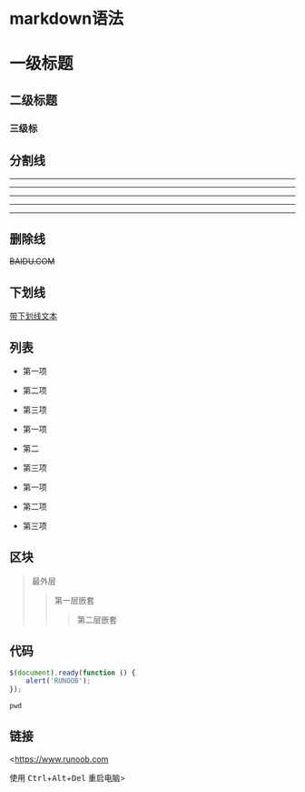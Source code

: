 # markdown语法

# 一级标题

## 二级标题

### 三级标

## 分割线

***

* * *

*****

- - -

----------

## 删除线

~~BAIDU.COM~~

## 下划线

<u>带下划线文本</u>

## 列表

* 第一项

* 第二项

* 第三项
+ 第一项

+ 第二

+ 第三项
- 第一项

- 第二项

- 第三项

## 区块

> 最外层
> 
> > 第一层嵌套
> > 
> > > 第二层嵌套

## 代码

```javascript
$(document).ready(function () {
    alert('RUNOOB');
});

pwd
```

## 链接

<https://www.runoob.com

使用 <kbd>Ctrl</kbd>+<kbd>Alt</kbd>+<kbd>Del</kbd> 重启电脑>

    
